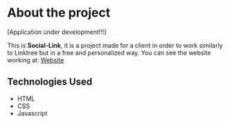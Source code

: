 # About the project

[Application under development!!!]

This is **Social-Link**, it is a project made for a client in order to work similarly to Linktree but in a free and personalized way. You can see the website working at: [Website](https://espaco-la-vie.netlify.app/)

## Technologies Used

- HTML
- CSS
- Javascript
